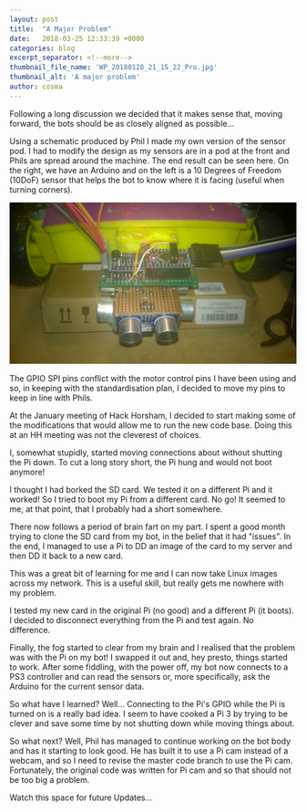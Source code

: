 ```yaml
---
layout: post
title:  "A Major Problem"
date:   2018-03-25 12:33:39 +0000
categories: blog
excerpt_separator: <!--more-->
thumbnail_file_name: 'WP_20180128_21_15_22_Pro.jpg'
thumbnail_alt: 'A major problem'
author: cosma
---
```



Following a long discussion we decided that it makes sense that, moving forward, the bots should be as closely aligned as possible...

Using a schematic produced by Phil I made my own version of the sensor pod.  I had to modify the design as my sensors are in a pod at the front and Phils are spread around the machine.  The end result can be seen here.  On the right, we have an Arduino and on the left is a 10 Degrees of Freedom (10DoF) sensor that helps the bot to know where it is facing (useful when turning corners).

<img src="/assets/images/sz_large/WP_20180128_21_15_22_Pro.jpg" alt="SPI Interface for sensors" >

The GPIO SPI pins conflict with the motor control pins I have been using and so, in keeping with the standardisation plan, I decided to move my pins to keep in line with Phils.

At the January meeting of Hack Horsham, I decided to start making some of the modifications that would allow me to run the new code base.  Doing this at an HH meeting was not the cleverest of choices.  

I, somewhat stupidly, started moving connections about without shutting the Pi down.  To cut a long story short, the Pi hung and would not boot anymore!

I thought I had borked the SD card.  We tested it on a different Pi and it worked!  So I tried to boot my Pi from a different card.  No go! 
It seemed to me, at that point, that I probably had a short somewhere.

There now follows a period of brain fart on my part.  I spent a good month trying to clone the SD card from my bot, in the belief that it had "issues".  In the end, I managed to use a Pi to DD an image of the card to my server and then DD it back to a new card.

This was a great bit of learning for me and I can now take Linux images across my network.  This is a useful skill, but really gets me nowhere with my problem.   

I tested my new card in the original Pi (no good) and a different Pi (it boots).  I decided to disconnect everything from the Pi and test again.  No difference.

Finally, the fog started to clear from my brain and I realised that the problem was with the  Pi on my bot!  I swapped it out and, hey presto, things started to work.  After some fiddling, with the power off, my bot now connects to a PS3 controller and can read the sensors or, more specifically, ask the Arduino for the current sensor data.

So what have I learned?  Well...  Connecting to the Pi's GPIO while the Pi is turned on is a really bad idea.  I seem to have cooked a Pi 3 by trying to be clever and save some time by not shutting down while moving things about.

So what next?  Well, Phil has managed to continue working on the bot body and has it starting to look good.  He has built it to use a Pi cam instead of a webcam, and so I need to revise the master code branch to use the Pi cam.  Fortunately, the original code was written for Pi cam and so that should not be too big a problem.  

Watch this space for future Updates...